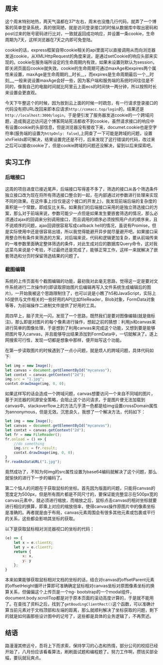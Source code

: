 ## 周末

这个周末特别地热，两天气温都在37°左右，周末也没撸几行代码，就弄了一个博客的简单登录系统，真的很简陋，就是访问登录接口的时候从数据库中取出密码和post过来的账号密码进行比对，一致就返回成功响应，并设置一条cookie，生命周期为7天，这样浏览器在7天之内即可免登陆。

cookie的话，express框架自带cookie相关的api里面可以直接调用从而向浏览器发送cookie，从XMLHttpRequest的角度来说，是通过setCookie的响应头部来实现的。cookie在服务端所设定的生命周期内有效，如果未设置则默认为session，即关闭页面后cookie就失效。cookie的生命周期可通过maxAge和expires两个属性来设置，maxAge是生命周期的__时长__，而expires是生命周期最后一个__时刻__,一般来说设置maxAge会好一些，因为客户端和服务端的系统时间往往是不同的，像我自己的电脑时间就比阿里云上面ecs的时间快一两分钟，所以按照时长来设置会更直观。

今天下午整这个的时候，因为放到云上面的时候一时疏忽，有一行请求登录接口的代码没有把URL改回来即本应请求```http://comacc.top/login```的，结果还是```http://localhost:3000/login```，于是便引发了服务器发送cookie的一个跨域问题，造成我这边访问这个博客网站死活都收不到cookie，虽然请求接口的响应中有设置cookie的头部信息，但是浏览器没有接收下来，documet.cookie也是空字符串(服务端的设置为```httpOnly: false```),上网查了一下可能是跨域的问题，设置xhrFields即可解决，结果设置完还是不行，后来发现了这行错误的代码，改过来之后可以接收cookie了，但是cookie跨域的问题还没解决，留到以后来探索吧。

## 实习工作

### 后端接口

这周的项目进度已接近尾声，后端接口写得差不多了，筛选的接口从各个筛选条件独立接口改为现在将所有筛选接口整合到一起，在内部通过对参数进行处理来实现不同的效果。在这件事上(仅仅是这个接口的开发上)，我发现前端后端的复杂度的乘积是一个常数，即成反比关系。如果我们的后端接口采用的是独立筛选接口的方案，那么对于前端来说，参数可能少一点但是如果发生要嵌套筛选的情况，那么必须通过ajax的回调来分别调用接口，而且调用的顺序必须按照用户点的顺序来，且不说顺序的问题，ajax回调很容易写成callback hell的情况，虽说有Promise，但是实际使用中还是很容易出错，所以我觉得能避开异步就尽量避开吧。如果接口采用整合所有条件来筛选的方案，对后端来说，代码和逻辑更加复杂，要从前端传来的一堆参数里面确定整体筛选的条件，对此生成对应的数据库Query命令，这对我这菜鸟来说是个考验，不过最终还是完成了，能够正常工作，这样一来就解决了嵌套筛选和分页时保留筛选结果的问题了。

### 截图编辑

系统的上传页面有个截图编辑的功能，最初我对此毫无思路，觉得这一定是要对文件系统进行二次操作的(即读取原始图片后编辑再写入文件系统生成编辑后的图片)，一开始我被这个思路限制住了，也可以说是小瞧了h5和JavaScript，实际上h5提供与文件相关的一些好用的API比如fileReader，Blob对象，FormData对象等等，为前端操作二进制文件提供了好用的工具。

周四早上，脑子灵光一闪，发现了一个思路，既然我们是要对图像编辑(就是做标注)，那么即是对图片的每个像素进行操作，想起之前的猜想：利用js和canvas来进行简单的图像处理，于是想到了利用canvas来完成这个功能，又想到要是能够把图片导入canvas，并且能够导出结果添加到FormData中，一切就解决了。遂上网搜索可行性，发现一切都是想象中那样，便开始写这个功能。

在第一步读取图片的时候遇到了一点小问题，就是烦人的跨域问题，具体代码如下:

```javascript
let img = new Image();
let canvas = document.getElementById("mycanvas");
let contxt = canvas.getContext("2d");
img.src = "1.jpg";
contxt.drawImage(img, 0, 0);
```

如果这样写的话会造成一个跨域问题，canvas想要访问一个来自不同域的图片，基于浏览器的同源安全策略，会阻止这个访问请求，于是图片便无法加载到canvas中。stackoverflow上的方法几乎清一色都是给img设置crossDomain属性为annonymous，但是无效。沉思良久，我想了一个解决方法，代码如下：

```javascript
let img = new Image();
let canvas = document.getElementById("mycanvas");
let contxt = canvas.getContext("2d");
let fr = new FileReader();
fr.onload = () => {
	//do something
	img.src = fr.result;
	contxt.drawImage(img, 0, 0);
}
fr.readAsDataURL("1.jpg");
```

竟然成功了，不知为何img的src属性设置为base64编码就解决了这个问题，那么就愉快的进行下一步的编码了。

第二个恼人的问题在于获取鼠标的坐标。首先因为版面的问题，只能将canvas的宽度定为500px，但是所有图片都是不同尺寸的，要保证能完整显示在500px宽的canvas元素中，就必须进行缩放，而缩放之后，鼠标点击canvas的相对坐标就要进行相应的换算，即乘上对应的缩放倍率，使得canvas操作原图片中的像素坐标是准确的。再者就是由于布局，canvas元素周围会有很多其他元素或包裹或平行的关系，这些都会影响其坐标的获取。

以下是获取鼠标相对浏览器视口的坐标的代码：

```javascript
(e) => {
	let x = e.clientX;
	let y = e.clientY;
	return {
		x: x,
		y: y
	};
}
```

本来如果能够获取鼠标相对文档的坐标的话，结合对canvas的offsetParent元素的offsetHeight循环计算即可准确确定鼠标相对canvas坐标对原图像素坐标的换算关系，但偏偏这个上传页是一个ng- bootstrap的一个modal组件，document.body.scrollTop都是对于原本页面的滚动高度计算的，于是就不能用了。在查找了资料之后，找到了```getBoudingClientRect()```这个函数，可以准确计算当前元素对于文档顶部和左端的距离，那么就顺利解决了坐标获取的问题，剩下的就是如何画那些设计图中的记号了，这些都是具体的业务逻辑了，不再赘述。

## 结语

路漫漫其修远兮，吾将上下而求索，保持学习的心态和热情，部分公司的校招已经开始了，八月份应该看看算法，刷刷面试题和编程题了。努力工作啊，攒钱买部全幅，要玩就玩爽点。